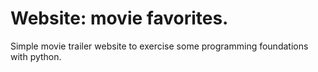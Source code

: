 # Website: movie favorites.
Simple movie trailer website to exercise some programming foundations with python.
